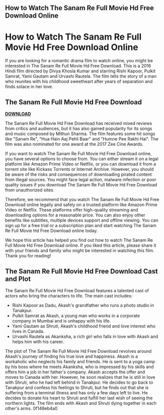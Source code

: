 ## How to Watch The Sanam Re Full Movie Hd Free Download Online

  
# How to Watch The Sanam Re Full Movie Hd Free Download Online
  
If you are looking for a romantic drama film to watch online, you might be interested in The Sanam Re Full Movie Hd Free Download. This is a 2016 Hindi film directed by Divya Khosla Kumar and starring Rishi Kapoor, Pulkit Samrat, Yami Gautam and Urvashi Rautela. The film tells the story of a man who reunites with his childhood sweetheart after years of separation and finds solace in her love.
 
## The Sanam Re Full Movie Hd Free Download


[**DOWNLOAD**](https://www.google.com/url?q=https%3A%2F%2Furlca.com%2F2tK29O&sa=D&sntz=1&usg=AOvVaw1fTeMxLyev11tBhtwgOQye)

  
The Sanam Re Full Movie Hd Free Download has received mixed reviews from critics and audiences, but it has also gained popularity for its songs and music composed by Mithun Sharma. The film features some hit songs like "Sanam Re", "Hua Hain Aaj Pehli Baar" and "Humne Pee Rakhi Hai". The film was also nominated for one award at the 2017 Zee Cine Awards.
  
If you want to watch The Sanam Re Full Movie Hd Free Download online, you have several options to choose from. You can either stream it on a legal platform like Amazon Prime Video or Netflix, or you can download it from a torrent site like Kickass Torrents or Internet Archive. However, you should be aware of the risks and consequences of downloading pirated content from illegal sources. You might face legal action, malware infection or poor quality issues if you download The Sanam Re Full Movie Hd Free Download from unauthorized sites.
  
Therefore, we recommend that you watch The Sanam Re Full Movie Hd Free Download online legally and safely on a trusted platform like Amazon Prime Video or Netflix. These platforms offer high-quality streaming and downloading options for a reasonable price. You can also enjoy other benefits like subtitles, multiple devices support and offline viewing. You can sign up for a free trial or a subscription plan and start watching The Sanam Re Full Movie Hd Free Download online today.
  
We hope this article has helped you find out how to watch The Sanam Re Full Movie Hd Free Download online. If you liked this article, please share it with your friends and family who might be interested in watching this film. Thank you for reading!
  
## The Sanam Re Full Movie Hd Free Download Cast and Plot
  
The Sanam Re Full Movie Hd Free Download features a talented cast of actors who bring the characters to life. The main cast includes:
  
- Rishi Kapoor as Dadu, Akash's grandfather who runs a photo studio in Tanakpur.
- Pulkit Samrat as Akash, a young man who works in a corporate company in Mumbai and is unhappy with his life.
- Yami Gautam as Shruti, Akash's childhood friend and love interest who lives in Canada.
- Urvashi Rautela as Akanksha, a rich girl who falls in love with Akash and helps him with his career.

The plot of The Sanam Re Full Movie Hd Free Download revolves around Akash's journey of finding his true love and happiness. Akash is a workaholic who neglects his family and friends. He is sent to a yoga camp by his boss where he meets Akanksha, who is impressed by his skills and offers him a job in her father's company. Akash accepts the offer and moves to Canada with her. However, he soon realizes that he is still in love with Shruti, who he had left behind in Tanakpur. He decides to go back to Tanakpur and confess his feelings to Shruti, but he finds out that she is suffering from a terminal illness and has only a few days left to live. He decides to donate his heart to Shruti and fulfill her last wish of seeing the northern lights. The film ends with Akash and Shruti dying together in each other's arms.
 0f148eb4a0
